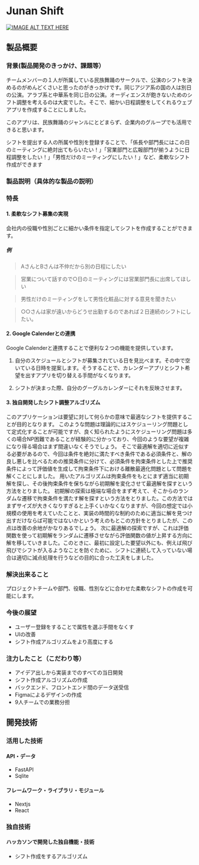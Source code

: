 # Junan Shift

[![IMAGE ALT TEXT HERE](https://jphacks.com/wp-content/uploads/2023/07/JPHACKS2023_ogp.png)](https://www.youtube.com/watch?v=yYRQEdfGjEg)

## 製品概要

### 背景(製品開発のきっかけ、課題等）

チームメンバーの１人が所属している民族舞踊のサークルで、公演のシフトを決めるのがめんどくさいと思ったのがきっかけです。同じアジア系の国の人は別日の公演。アラブ系と中華系を同じ日の公演。オーディエンスが飽きないためのシフト調整を考えるのは大変でした。そこで、細かい日程調整をしてくれるウェブアプリを作成することにしました。

このアプリは、民族舞踊のジャンルにとどまらず、企業内のグループでも活用できると思います。

シフトを提出する人の所属や性別を登録することで、「係長や部門長にはこの日のミーティングに絶対出てもらいたい！」「営業部門と広報部門が揃うように日程調整をしたい！」「男性だけのミーティングにしたい！」など、柔軟なシフト作成ができます

### 製品説明（具体的な製品の説明）

### 特長

#### 1. 柔軟なシフト募集の実現

会社内の役職や性別ごとに細かい条件を指定してシフトを作成することができます。

##### 例

> AさんとBさんは不仲だから別の日程にしたい

> 営業について話すので○日のミーティングには営業部門長に出席してほしい

> 男性だけのミーティングをして男性化粧品に対する意見を聞きたい

> ○○さんは家が遠いからどうせ出勤するのであれば２日連続のシフトにしたい。

#### 2. Google Calenderとの連携

Google Calenderと連携することで便利な２つの機能を提供しています。

1. 自分のスケジュールとシフトが募集されている日を見比べます。その中で空いている日時を提案します。そうすることで、カレンダーアプリとシフト希望を出すアプリを切り替える手間がなくなります。

2. シフトが決まった際、自分のグーグルカレンダーにそれを反映させます。

#### 3. 独自開発したシフト調整アルゴリズム

このアプリケーションは要望に対して何らかの意味で最適なシフトを提供することが目的となります。
このような問題は理論的にはスケジューリング問題として定式化することが可能ですが、良く知られたようにスケジューリング問題は多くの場合NP困難であることが経験的に分かっており、今回のような要望が複雑になり得る場合はまず間違いなくそうでしょう。
そこで最適解を適切に近似する必要があるので、今回は条件を絶対に満たすべき条件である必須条件と、解の良し悪しを比べるための推奨条件に分けて、必須条件を拘束条件とした上で推奨条件によって評価値を生成して拘束条件下における離散最適化問題として問題を解くことにしました。
用いたアルゴリズムは拘束条件をもとにまず適当に初期解を探し、その後拘束条件を保ちながら初期解を変化させて最適解を探すという方法をとりました。
初期解の探索は極端な場合をまず考えて、そこからのランダムな遷移で拘束条件を満たす解を探すという方法をとりました。この方法ではまずサイズが大きくなりすぎると上手くいかなくなりますが、今回の想定では小規模の使用を考えていたことと、実装の時間的な制約のために適当に解を見つけ出すだけならば可能ではないかという考えのもとこの方針をとりましたが、この点は改善の余地がかなりあるでしょう。
次に最適解の探索ですが、これは評価関数を使って初期解をランダムに遷移させながら評価関数の値が上昇する方向に解を移していきました。このときに、最初に設定した要望以外にも、例えば飛び飛びでシフトが入るようなことを防ぐために、シフトに連続して入っていない場合は適切に減点処理を行うなどの目的に合った工夫をしました。

### 解決出来ること

プロジェクトチームや部門、役職、性別などに合わせた柔軟なシフトの作成を可能にします。

### 今後の展望

* ユーザー登録をすることで属性を選ぶ手間をなくす
* UIの改善
* シフト作成アルゴリズムをより高度にする

### 注力したこと（こだわり等）

* アイデア出しから実装までのすべての当日開発
* シフト作成アルゴリズムの作成
* バックエンド、フロントエンド間のデータ送受信
* Figmaによるデザインの作成
* 9人チームでの業務分担

## 開発技術

### 活用した技術

#### API・データ

* FastAPI
* Sqlite

#### フレームワーク・ライブラリ・モジュール

* Nextjs
* React

### 独自技術

#### ハッカソンで開発した独自機能・技術

* シフト作成をするアルゴリズム
